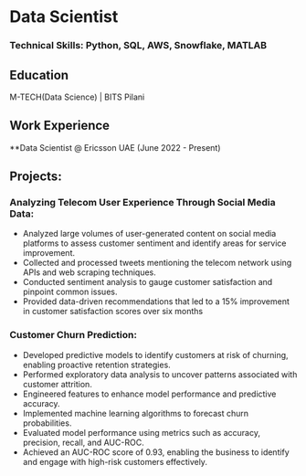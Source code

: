 # Data Scientist

### Technical Skills: Python, SQL, AWS, Snowflake, MATLAB

## Education
M-TECH(Data Science) | BITS Pilani  

## Work Experience
**Data Scientist @  Ericsson UAE (June 2022 - Present)

## Projects:
### Analyzing Telecom User Experience Through Social Media Data:
- Analyzed large volumes of user-generated content on social media platforms to assess customer sentiment and identify areas for service improvement.
- Collected and processed tweets mentioning the telecom network using APIs and web scraping techniques.​
- Conducted sentiment analysis to gauge customer satisfaction and pinpoint common issues.​
- Provided data-driven recommendations that led to a 15% improvement in customer satisfaction scores over six months

### Customer Churn Prediction:
- Developed predictive models to identify customers at risk of churning, enabling proactive retention strategies. 
- Performed exploratory data analysis to uncover patterns associated with customer attrition.
- Engineered features to enhance model performance and predictive accuracy.
- Implemented machine learning algorithms to forecast churn probabilities.
- Evaluated model performance using metrics such as accuracy, precision, recall, and AUC-ROC.
- Achieved an AUC-ROC score of 0.93, enabling the business to identify and engage with high-risk customers effectively.

